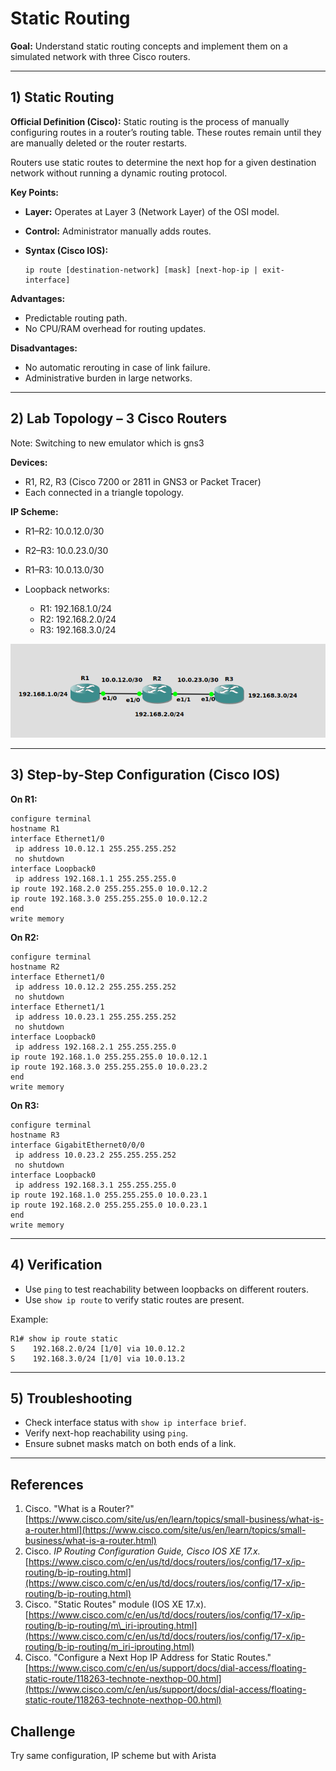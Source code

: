 # Static Routing 

**Goal:** Understand static routing concepts and implement them on a simulated network with three Cisco routers.

---

## 1) Static Routing

**Official Definition (Cisco):** Static routing is the process of manually configuring routes in a router’s routing table. These routes remain until they are manually deleted or the router restarts.

Routers use static routes to determine the next hop for a given destination network without running a dynamic routing protocol.

**Key Points:**

* **Layer:** Operates at Layer 3 (Network Layer) of the OSI model.
* **Control:** Administrator manually adds routes.
* **Syntax (Cisco IOS):**

  ```
  ip route [destination-network] [mask] [next-hop-ip | exit-interface]
  ```

**Advantages:**

* Predictable routing path.
* No CPU/RAM overhead for routing updates.

**Disadvantages:**

* No automatic rerouting in case of link failure.
* Administrative burden in large networks.

---

## 2) Lab Topology – 3 Cisco Routers

Note: Switching to new emulator which is gns3

**Devices:**

* R1, R2, R3 (Cisco 7200 or 2811 in GNS3 or Packet Tracer)
* Each connected in a triangle topology.

**IP Scheme:**

* R1–R2: 10.0.12.0/30
* R2–R3: 10.0.23.0/30
* R1–R3: 10.0.13.0/30
* Loopback networks:

  * R1: 192.168.1.0/24
  * R2: 192.168.2.0/24
  * R3: 192.168.3.0/24

<p align="center">
  <img src="img/routes.png" alt="Static Routing Lab">
</p>

---

## 3) Step-by-Step Configuration (Cisco IOS) 

**On R1:**

```
configure terminal
hostname R1
interface Ethernet1/0
 ip address 10.0.12.1 255.255.255.252
 no shutdown
interface Loopback0
 ip address 192.168.1.1 255.255.255.0
ip route 192.168.2.0 255.255.255.0 10.0.12.2
ip route 192.168.3.0 255.255.255.0 10.0.12.2
end
write memory
```

**On R2:**

```
configure terminal
hostname R2
interface Ethernet1/0
 ip address 10.0.12.2 255.255.255.252
 no shutdown
interface Ethernet1/1
 ip address 10.0.23.1 255.255.255.252
 no shutdown
interface Loopback0
 ip address 192.168.2.1 255.255.255.0
ip route 192.168.1.0 255.255.255.0 10.0.12.1
ip route 192.168.3.0 255.255.255.0 10.0.23.2
end
write memory
```

**On R3:**

```
configure terminal
hostname R3
interface GigabitEthernet0/0/0
 ip address 10.0.23.2 255.255.255.252
 no shutdown
interface Loopback0
 ip address 192.168.3.1 255.255.255.0
ip route 192.168.1.0 255.255.255.0 10.0.23.1
ip route 192.168.2.0 255.255.255.0 10.0.23.1
end
write memory
```

---

## 4) Verification

* Use `ping` to test reachability between loopbacks on different routers.
* Use `show ip route` to verify static routes are present.

Example:

```
R1# show ip route static
S    192.168.2.0/24 [1/0] via 10.0.12.2
S    192.168.3.0/24 [1/0] via 10.0.13.2
```

---

## 5) Troubleshooting

* Check interface status with `show ip interface brief`.
* Verify next-hop reachability using `ping`.
* Ensure subnet masks match on both ends of a link.

---

## References

1. Cisco. "What is a Router?" [https://www.cisco.com/site/us/en/learn/topics/small-business/what-is-a-router.html](https://www.cisco.com/site/us/en/learn/topics/small-business/what-is-a-router.html)
2. Cisco. *IP Routing Configuration Guide, Cisco IOS XE 17.x.* [https://www.cisco.com/c/en/us/td/docs/routers/ios/config/17-x/ip-routing/b-ip-routing.html](https://www.cisco.com/c/en/us/td/docs/routers/ios/config/17-x/ip-routing/b-ip-routing.html)
3. Cisco. "Static Routes" module (IOS XE 17.x). [https://www.cisco.com/c/en/us/td/docs/routers/ios/config/17-x/ip-routing/b-ip-routing/m\_iri-iprouting.html](https://www.cisco.com/c/en/us/td/docs/routers/ios/config/17-x/ip-routing/b-ip-routing/m_iri-iprouting.html)
4. Cisco. "Configure a Next Hop IP Address for Static Routes." [https://www.cisco.com/c/en/us/support/docs/dial-access/floating-static-route/118263-technote-nexthop-00.html](https://www.cisco.com/c/en/us/support/docs/dial-access/floating-static-route/118263-technote-nexthop-00.html)

## Challenge

Try same configuration, IP scheme but with Arista
